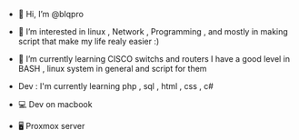 - 👋 Hi, I’m @blqpro
- 👀 I’m interested in linux , Network , Programming , and mostly in making script that make my life realy easier :)
- 🌱 I’m currently learning CISCO switchs and routers I have a good level  in BASH , linux system in general and script for them
- Dev : I'm currently learning php , sql , html , css , c# 

- 💻 Dev on macbook
- 🖥️ Proxmox server 

<!---
blqpro/blqpro is a ✨ special ✨ repository because its `README.md` (this file) appears on your GitHub profile.
You can click the Preview link to take a look at your changes.
--->
